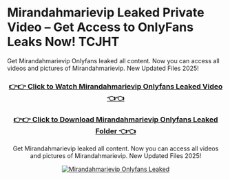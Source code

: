 # Mirandahmarievip Leaked Private Video – Get Access to OnlyFans Leaks Now! TCJHT

Get Mirandahmarievip Onlyfans leaked all content. Now you can access all videos and pictures of Mirandahmarievip. New Updated Files 2025!  
<div align="center">
  
### [👉👉 Click to Watch Mirandahmarievip Onlyfans Leaked Video 👈👈](https://links2leaks.com/mirandahmarievip)  
### [👉👉 Click to Download Mirandahmarievip Onlyfans Leaked Folder 👈👈](https://links2leaks.com/mirandahmarievip)  

Get Mirandahmarievip leaked all content. Now you can access all videos and pictures of Mirandahmarievip. New Updated Files 2025!  

[![Mirandahmarievip Onlyfans Leaked](https://i.ibb.co/93hzkbrt/l2l.gif)](https://links2leaks.com/mirandahmarievip)  

</div>
